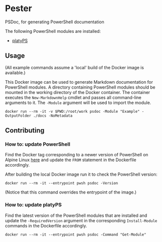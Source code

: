 # Pester

PSDoc, for generating PowerShell documentation

The following PowerShell modules are installed:

- [platyPS](https://www.powershellgallery.com/packages/platyPS)

## Usage

(All example commands assume a 'local' build of the Docker image is available.)

This Docker image can be used to generate Markdown documentation for PowerShell 
modules. A directory containing PowerShell modules should be mounted in the 
working directory of the Docker container. The container executes the 
`New-MarkdownHelp` cmdlet and passes all command-line arguments to it. The 
`-Module` argument will be used to import the module.

```
docker run --rm -it -v $PWD:/root/work psdoc -Module "Example" -OutputFolder ./docs -NoMetadata
```

## Contributing

### How to: update PowerShell

Find the Docker tag corresponding to a newer version of PowerShell on Alpine 
Linux [here](https://hub.docker.com/_/microsoft-powershell) and update the 
`FROM` statement in the Dockerfile accordingly.

After building the local Docker image run it to check the PowerShell version:

```
docker run --rm -it --entrypoint pwsh psdoc -Version
```

(Notice that this command overrides the entrypoint of the image.)

### How to: update platyPS

Find the latest version of the PowerShell modules that are installed and update 
the `-RequiredVersion` argument in the corresponding `Install-Module` commands 
in the Dockerfile accordingly.

```
docker run --rm -it --entrypoint pwsh psdoc -Command "Get-Module"
```
